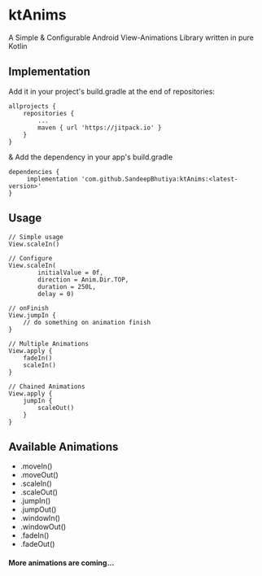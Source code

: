 # ktAnims

A Simple & Configurable Android View-Animations Library written in pure Kotlin 

## Implementation
Add it in your project's build.gradle at the end of repositories:

```
allprojects {
	repositories {
		...
		maven { url 'https://jitpack.io' }
	}
}
```

& Add the dependency in your app's build.gradle

```
dependencies {
	 implementation 'com.github.SandeepBhutiya:ktAnims:<latest-version>'
}
```


## Usage
```
// Simple usage
View.scaleIn()

// Configure
View.scaleIn(
 	    initialValue = 0f,
        direction = Anim.Dir.TOP,
        duration = 250L,
        delay = 0)

// onFinish
View.jumpIn {
    // do something on animation finish
}

// Multiple Animations
View.apply {
    fadeIn()
    scaleIn()
}

// Chained Animations
View.apply {
    jumpIn {
        scaleOut()
    }
}
```


## Available Animations
* .moveIn()
* .moveOut()
* .scaleIn()
* .scaleOut()
* .jumpIn()
* .jumpOut()
* .windowIn()
* .windowOut()
* .fadeIn()
* .fadeOut()

#### More animations are coming...

